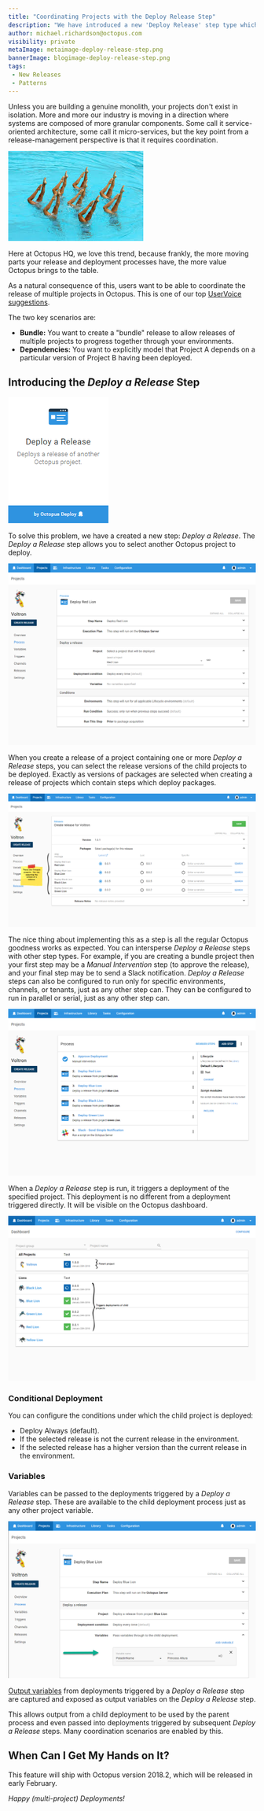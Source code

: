 ```yaml
---
title: "Coordinating Projects with the Deploy Release Step"
description: "We have introduced a new 'Deploy Release' step type which allows coordination between Octopus Projects"
author: michael.richardson@octopus.com
visibility: private
metaImage: metaimage-deploy-release-step.png
bannerImage: blogimage-deploy-release-step.png
tags:
 - New Releases
 - Patterns 
---
```


Unless you are building a genuine monolith, your projects don't exist in isolation. More and more our industry is moving in a direction where systems are composed of more granular components. Some call it service-oriented architecture, some call it micro-services, but the key point from a release-management perspective is that it requires coordination.  

![Synchronized Swimming](synchronized-swimming.jpg "width=500")


Here at Octopus HQ, we love this trend, because frankly, the more moving parts your release and deployment processes have, the more value Octopus brings to the table. 

As a natural consequence of this, users want to be able to coordinate the release of multiple projects in Octopus. This is one of our top [UserVoice suggestions](https://octopusdeploy.uservoice.com/forums/170787-general/suggestions/9811932-allow-project-dependencies-so-deploying-one-proj).

The two key scenarios are:

- **Bundle:** You want to create a "bundle" release to allow releases of multiple projects to progress together through your environments. 
- **Dependencies:** You want to explicitly model that Project A depends on a particular version of Project B having been deployed.

## Introducing the _Deploy a Release_ Step    

![Deploy Release Step Card](deploy-release-card.png)   

To solve this problem, we have a created a new step: _Deploy a Release_.  The _Deploy a Release_ step allows you to select another Octopus project to deploy.   


![Deploy Release Step - Select a Project](deploy-release-step-edit.png "width=500")

When you create a release of a project containing one or more _Deploy a Release_ steps, you can select the release versions of the child projects to be deployed.  Exactly as versions of packages are selected when creating a release of projects which contain steps which deploy packages.   


![Deploy Release Step - Create Release](create-release-annotated.png "width=500")

The nice thing about implementing this as a step is all the regular Octopus goodness works as expected. You can intersperse _Deploy a Release_ steps with other step types.  For example, if you are creating a bundle project then your first step may be a _Manual Intervention_ step (to approve the release), and your final step may be to send a Slack notification. _Deploy a Release_ steps can also be configured to run only for specific environments, channels, or tenants, just as any other step can. They can be configured to run in parallel or serial, just as any other step can.   


![Example Project Process](voltron-project-process.png "width=500")

When a _Deploy a Release_ step is run, it triggers a deployment of the specified project. This deployment is no different from a deployment triggered directly.  It will be visible on the Octopus dashboard.   



![Example Project Dashboard](voltron-dashboard-annotated.png "width=500")



### Conditional Deployment

You can configure the conditions under which the child project is deployed:

- Deploy Always (default).
- If the selected release is not the current release in the environment.
- If the selected release has a higher version than the current release in the environment.

### Variables

Variables can be passed to the deployments triggered by a _Deploy a Release_ step. These are available to the child deployment process just as any other project variable.    


![Pass Variables to Deployment](deploy-release-variables.png "width=500")


[Output variables](https://octopus.com/docs/deployment-process/variables/output-variables.md) from deployments triggered by a _Deploy a Release_ step are captured and exposed as output variables on the _Deploy a Release_ step.

This allows output from a child deployment to be used by the parent process and even passed into deployments triggered by subsequent _Deploy a Release_ steps.  Many coordination scenarios are enabled by this. 

## When Can I Get My Hands on It?

This feature will ship with Octopus version 2018.2, which will be released in early February.

_Happy (multi-project) Deployments!_

